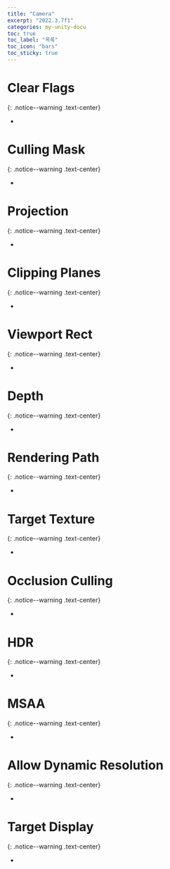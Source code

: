 ```yaml
---
title: "Camera"
excerpt: "2022.3.7f1"
categories: my-unity-docu
toc: true
toc_label: "목록"
toc_icon: "bars"
toc_sticky: true
---
```


# Clear Flags
{: .notice--warning .text-center}

- 

# Culling Mask
{: .notice--warning .text-center}

- 

# Projection
{: .notice--warning .text-center}

- 

# Clipping Planes
{: .notice--warning .text-center}

- 

# Viewport Rect
{: .notice--warning .text-center}

- 

# Depth
{: .notice--warning .text-center}

- 

# Rendering Path
{: .notice--warning .text-center}

- 

# Target Texture
{: .notice--warning .text-center}

- 

# Occlusion Culling
{: .notice--warning .text-center}

- 

# HDR
{: .notice--warning .text-center}

- 

# MSAA
{: .notice--warning .text-center}

- 

# Allow Dynamic Resolution
{: .notice--warning .text-center}

- 

# Target Display
{: .notice--warning .text-center}

- 